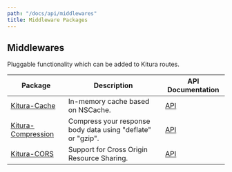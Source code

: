 ```yaml
---
path: "/docs/api/middlewares"
title: Middleware Packages
---
```


 ## Middlewares

 Pluggable functionality which can be added to Kitura routes.

 | Package      | Description | API Documentation |
 | ----------- | ----------- | ------- |
 | [Kitura-Cache](https://github.com/Kitura/Kitura-Cache)      | In-memory cache based on NSCache. | [API](https://ibm-swift.github.io/Kitura-Cache/) |
 | [Kitura-Compression](https://github.com/Kitura/Kitura-Compression) | Compress your response body data using "deflate" or "gzip". | [API](https://ibm-swift.github.io/Kitura-Compression/) |
 | [Kitura-CORS](https://github.com/Kitura/Kitura-CORS) | Support for Cross Origin Resource Sharing. | [API](https://ibm-swift.github.io/Kitura-CORS/) |